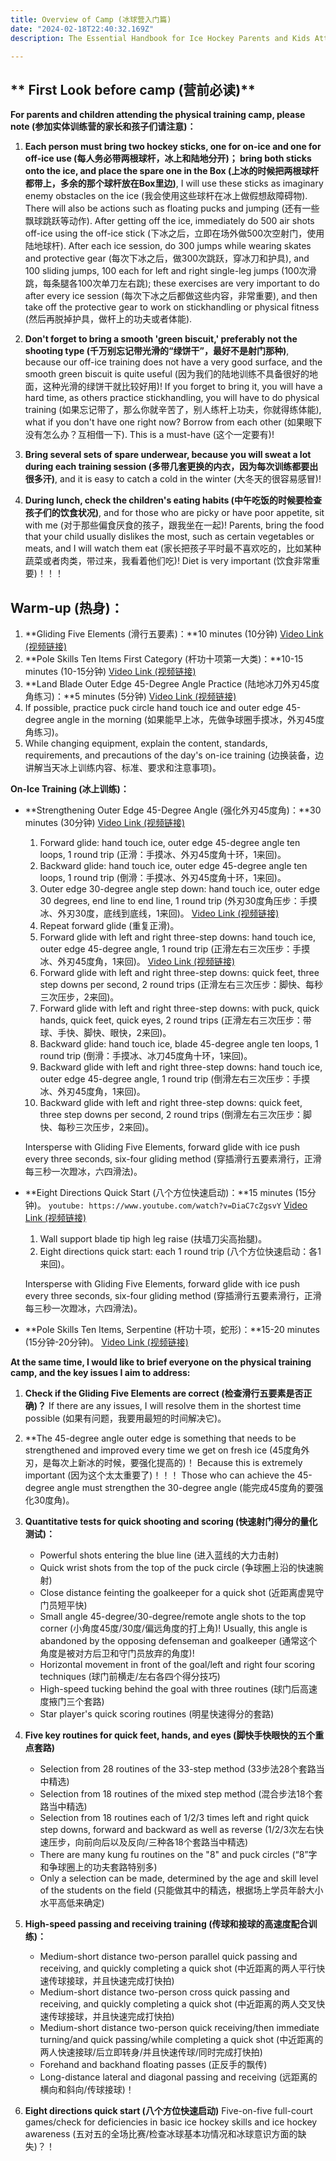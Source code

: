 ```yaml
---
title: Overview of Camp (冰球营入门篇)
date: "2024-02-18T22:40:32.169Z"
description: The Essential Handbook for Ice Hockey Parents and Kids Attending Coach Tian's Ice Hockey Camp (参加田教练冰球营的冰爹冰妈冰娃必读手册)

---
```

## ** First Look before camp (营前必读)**
**For parents and children attending the physical training camp, please note (参加实体训练营的家长和孩子们请注意)：**

1. **Each person must bring two hockey sticks, one for on-ice and one for off-ice use (每人务必带两根球杆，冰上和陆地分开)； bring both sticks onto the ice, and place the spare one in the Box (上冰的时候把两根球杆都带上，多余的那个球杆放在Box里边)**, I will use these sticks as imaginary enemy obstacles on the ice (我会使用这些球杆在冰上做假想敌障碍物). There will also be actions such as floating pucks and jumping (还有一些飘球跳跃等动作). After getting off the ice, immediately do 500 air shots off-ice using the off-ice stick (下冰之后，立即在场外做500次空射门，使用陆地球杆). After each ice session, do 300 jumps while wearing skates and protective gear (每次下冰之后，做300次跳跃，穿冰刀和护具), and 100 sliding jumps, 100 each for left and right single-leg jumps (100次滑跳，每条腿各100次单刀左右跳); these exercises are very important to do after every ice session (每次下冰之后都做这些内容，非常重要), and then take off the protective gear to work on stickhandling or physical fitness (然后再脱掉护具，做杆上的功夫或者体能).

2. **Don't forget to bring a smooth 'green biscuit,' preferably not the shooting type (千万别忘记带光滑的“绿饼干”，最好不是射门那种)**, because our off-ice training does not have a very good surface, and the smooth green biscuit is quite useful (因为我们的陆地训练不具备很好的地面，这种光滑的绿饼干就比较好用)! If you forget to bring it, you will have a hard time, as others practice stickhandling, you will have to do physical training (如果忘记带了，那么你就辛苦了，别人练杆上功夫，你就得练体能), what if you don't have one right now? Borrow from each other (如果眼下没有怎么办？互相借一下). This is a must-have (这个一定要有)!

3. **Bring several sets of spare underwear, because you will sweat a lot during each training session (多带几套更换的内衣，因为每次训练都要出很多汗)**, and it is easy to catch a cold in the winter (大冬天的很容易感冒)!

4. **During lunch, check the children's eating habits (中午吃饭的时候要检查孩子们的饮食状况)**, and for those who are picky or have poor appetite, sit with me (对于那些偏食厌食的孩子，跟我坐在一起)! Parents, bring the food that your child usually dislikes the most, such as certain vegetables or meats, and I will watch them eat (家长把孩子平时最不喜欢吃的，比如某种蔬菜或者肉类，带过来，我看着他们吃)! Diet is very important (饮食非常重要)！！！


## **Warm-up (热身)：**
1. **Gliding Five Elements (滑行五要素)：**10 minutes (10分钟)
   [Video Link (视频链接)](https://v.douyin.com/i8q2ub69/)
2. **Pole Skills Ten Items First Category (杆功十项第一大类)：**10-15 minutes (10-15分钟)
   [Video Link (视频链接)](https://v.douyin.com/i8qj77Xe/)
3. **Land Blade Outer Edge 45-Degree Angle Practice (陆地冰刀外刃45度角练习)：**5 minutes (5分钟)
   [Video Link (视频链接)](https://v.douyin.com/i8q2WTMn/)
4. If possible, practice puck circle hand touch ice and outer edge 45-degree angle in the morning (如果能早上冰，先做争球圈手摸冰，外刃45度角练习)。
5. While changing equipment, explain the content, standards, requirements, and precautions of the day's on-ice training (边换装备，边讲解当天冰上训练内容、标准、要求和注意事项)。

**On-Ice Training (冰上训练)：**
- **Strengthening Outer Edge 45-Degree Angle (强化外刃45度角)：**30 minutes (30分钟)
  [Video Link (视频链接)](https://v.douyin.com/i8qjXVgb/)
    1. Forward glide: hand touch ice, outer edge 45-degree angle ten loops, 1 round trip (正滑：手摸冰、外刃45度角十环，1来回)。
    2. Backward glide: hand touch ice, outer edge 45-degree angle ten loops, 1 round trip (倒滑：手摸冰、外刃45度角十环，1来回)。
    3. Outer edge 30-degree angle step down: hand touch ice, outer edge 30 degrees, end line to end line, 1 round trip (外刃30度角压步：手摸冰、外刃30度，底线到底线，1来回)。
       [Video Link (视频链接)](https://v.douyin.com/i8q2TVb8/)
    4. Repeat forward glide (重复正滑)。
    5. Forward glide with left and right three-step downs: hand touch ice, outer edge 45-degree angle, 1 round trip (正滑左右三次压步：手摸冰、外刃45度角，1来回)。
       [Video Link (视频链接)](https://v.douyin.com/i8q6u8ag/)
    6. Forward glide with left and right three-step downs: quick feet, three step downs per second, 2 round trips (正滑左右三次压步：脚快、每秒三次压步，2来回)。
    7. Forward glide with left and right three-step downs: with puck, quick hands, quick feet, quick eyes, 2 round trips (正滑左右三次压步：带球、手快、脚快、眼快，2来回)。
    8. Backward glide: hand touch ice, blade 45-degree angle ten loops, 1 round trip (倒滑：手摸冰、冰刀45度角十环，1来回)。
    9. Backward glide with left and right three-step downs: hand touch ice, outer edge 45-degree angle, 1 round trip (倒滑左右三次压步：手摸冰、外刃45度角，1来回)。
    10. Backward glide with left and right three-step downs: quick feet, three step downs per second, 2 round trips (倒滑左右三次压步：脚快、每秒三次压步，2来回)。

  Intersperse with Gliding Five Elements, forward glide with ice push every three seconds, six-four gliding method (穿插滑行五要素滑行，正滑每三秒一次蹬冰，六四滑法)。

- **Eight Directions Quick Start (八个方位快速启动)：**15 minutes (15分钟)。
  `youtube: https://www.youtube.com/watch?v=DiaC7cZgsvY`
  [Video Link (视频链接)](https://v.douyin.com/i8q2Qc28/)
    1. Wall support blade tip high leg raise (扶墙刀尖高抬腿)。
    2. Eight directions quick start: each 1 round trip (八个方位快速启动：各1来回)。

  Intersperse with Gliding Five Elements, forward glide with ice push every three seconds, six-four gliding method (穿插滑行五要素滑行，正滑每三秒一次蹬冰，六四滑法)。

- **Pole Skills Ten Items, Serpentine (杆功十项，蛇形)：**15-20 minutes (15分钟-20分钟)。
  [Video Link (视频链接)](https://v.douyin.com/i8q2W6Pp/)


**At the same time, I would like to brief everyone on the physical training camp, and the key issues I aim to address:**

1. **Check if the Gliding Five Elements are correct (检查滑行五要素是否正确)？**
   If there are any issues, I will resolve them in the shortest time possible (如果有问题，我要用最短的时间解决它)。

2. **The 45-degree angle outer edge is something that needs to be strengthened and improved every time we get on fresh ice (45度角外刃，是每次上新冰的时候，要强化提高的)！ Because this is extremely important (因为这个太太重要了)！！！ Those who can achieve the 45-degree angle must strengthen the 30-degree angle (能完成45度角的要强化30度角)。

3. **Quantitative tests for quick shooting and scoring (快速射门得分的量化测试)：**
    - Powerful shots entering the blue line (进入蓝线的大力击射)
    - Quick wrist shots from the top of the puck circle (争球圈上沿的快速腕射)
    - Close distance feinting the goalkeeper for a quick shot (近距离虚晃守门员短平快)
    - Small angle 45-degree/30-degree/remote angle shots to the top corner (小角度45度/30度/偏远角度的打上角)! Usually, this angle is abandoned by the opposing defenseman and goalkeeper (通常这个角度是被对方后卫和守门员放弃的角度)!
    - Horizontal movement in front of the goal/left and right four scoring techniques (球门前横走/左右各四个得分技巧)
    - High-speed tucking behind the goal with three routines (球门后高速度掖门三个套路)
    - Star player's quick scoring routines (明星快速得分的套路)

4. **Five key routines for quick feet, hands, and eyes (脚快手快眼快的五个重点套路)**
    - Selection from 28 routines of the 33-step method (33步法28个套路当中精选)
    - Selection from 18 routines of the mixed step method (混合步法18个套路当中精选)
    - Selection from 18 routines each of 1/2/3 times left and right quick step downs, forward and backward as well as reverse (1/2/3次左右快速压步，向前向后以及反向/三种各18个套路当中精选)
    - There are many kung fu routines on the "8" and puck circles (“8”字和争球圈上的功夫套路特别多)
    - Only a selection can be made, determined by the age and skill level of the students on the field (只能做其中的精选，根据场上学员年龄大小水平高低来确定)

5. **High-speed passing and receiving training (传球和接球的高速度配合训练)：**
    - Medium-short distance two-person parallel quick passing and receiving, and quickly completing a quick shot (中近距离的两人平行快速传球接球，并且快速完成打快拍)
    - Medium-short distance two-person cross quick passing and receiving, and quickly completing a quick shot (中近距离的两人交叉快速传球接球，并且快速完成打快拍)
    - Medium-short distance two-person quick receiving/then immediate turning/and quick passing/while completing a quick shot (中近距离的两人快速接球/后立即转身/并且快速传球/同时完成打快拍)
    - Forehand and backhand floating passes (正反手的飘传)
    - Long-distance lateral and diagonal passing and receiving (远距离的横向和斜向/传球接球)！

6. **Eight directions quick start (八个方位快速启动)**
   Five-on-five full-court games/check for deficiencies in basic ice hockey skills and ice hockey awareness (五对五的全场比赛/检查冰球基本功情况和冰球意识方面的缺失)？！